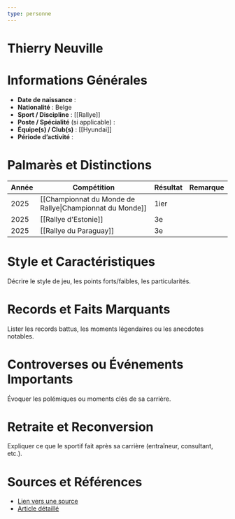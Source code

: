 ```yaml
---
type: personne
---
```


# Thierry Neuville

# Informations Générales
- **Date de naissance** :  
- **Nationalité** : Belge
- **Sport / Discipline** : [[Rallye]]
- **Poste / Spécialité** (si applicable) :  
- **Équipe(s) / Club(s)** : [[Hyundai]]
- **Période d’activité** :  

# Palmarès et Distinctions
| Année | Compétition                                              | Résultat | Remarque |
| ----- | -------------------------------------------------------- | -------- | -------- |
| 2025  | [[Championnat du Monde de Rallye\|Championnat du Monde]] | 1ier     |          |
| 2025  | [[Rallye d'Estonie]]                                     | 3e       |          |
| 2025  | [[Rallye du Paraguay]]                                   | 3e       |          |

# Style et Caractéristiques
Décrire le style de jeu, les points forts/faibles, les particularités.

# Records et Faits Marquants
Lister les records battus, les moments légendaires ou les anecdotes notables.

# Controverses ou Événements Importants
Évoquer les polémiques ou moments clés de sa carrière.

# Retraite et Reconversion
Expliquer ce que le sportif fait après sa carrière (entraîneur, consultant, etc.).

# Sources et Références
- [Lien vers une source](#)
- [Article détaillé](#)
